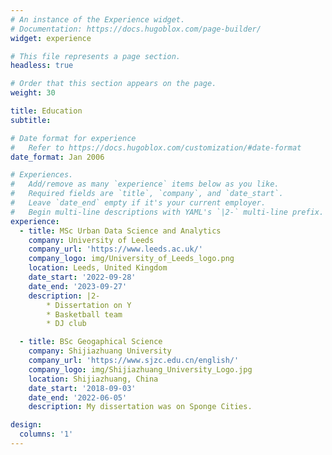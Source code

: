 ```yaml
---
# An instance of the Experience widget.
# Documentation: https://docs.hugoblox.com/page-builder/
widget: experience

# This file represents a page section.
headless: true

# Order that this section appears on the page.
weight: 30

title: Education
subtitle:

# Date format for experience
#   Refer to https://docs.hugoblox.com/customization/#date-format
date_format: Jan 2006

# Experiences.
#   Add/remove as many `experience` items below as you like.
#   Required fields are `title`, `company`, and `date_start`.
#   Leave `date_end` empty if it's your current employer.
#   Begin multi-line descriptions with YAML's `|2-` multi-line prefix.
experience:
  - title: MSc Urban Data Science and Analytics
    company: University of Leeds
    company_url: 'https://www.leeds.ac.uk/'
    company_logo: img/University_of_Leeds_logo.png
    location: Leeds, United Kingdom
    date_start: '2022-09-28'
    date_end: '2023-09-27'
    description: |2-
        * Dissertation on Y
        * Basketball team
        * DJ club

  - title: BSc Geogaphical Science
    company: Shijiazhuang University 
    company_url: 'https://www.sjzc.edu.cn/english/'
    company_logo: img/Shijiazhuang_University_Logo.jpg
    location: Shijiazhuang, China
    date_start: '2018-09-03'
    date_end: '2022-06-05'
    description: My dissertation was on Sponge Cities.

design:
  columns: '1'
---
```

